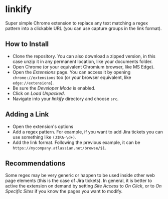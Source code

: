 # linkify

Super simple Chrome extension to replace any text matching a regex pattern into a clickable URL (you can use capture groups in the link format).

## How to Install

- Clone the repository. You can also download a zipped version, in this case unzip it in any permanent location, like your documents folder.
- Open Chrome (or your equivalent Chromium browser, like MS Edge).
- Open the _Extensions_ page. You can access it by opening `chrome://extensions` too (or your browser equivalent, like `edge://extensions`).
- Be sure the _Developer Mode_ is enabled.
- Click on _Load Unpacked_.
- Navigate into your _linkify_ directory and choose `src`.

## Adding a Link

- Open the extension's options
- Add a regex pattern. For example, if you want to add Jira tickets you can use something like `(JIRA-\d+)`.
- Add the link format. Following the previous example, it can be `https://mycompany.atlassian.net/browse/$1`.

## Recommendations

Some regex may be very generic or happen to be used inside other web page elements (this is the case of Jira tickets). In general, it is better to active the extension on demand by setting _Site Access_ to _On Click_, or to _On Specific Sites_ if you know the pages you want to modify.
